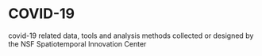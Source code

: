 # COVID-19
covid-19 related data, tools and analysis methods collected or designed by the NSF Spatiotemporal Innovation Center
